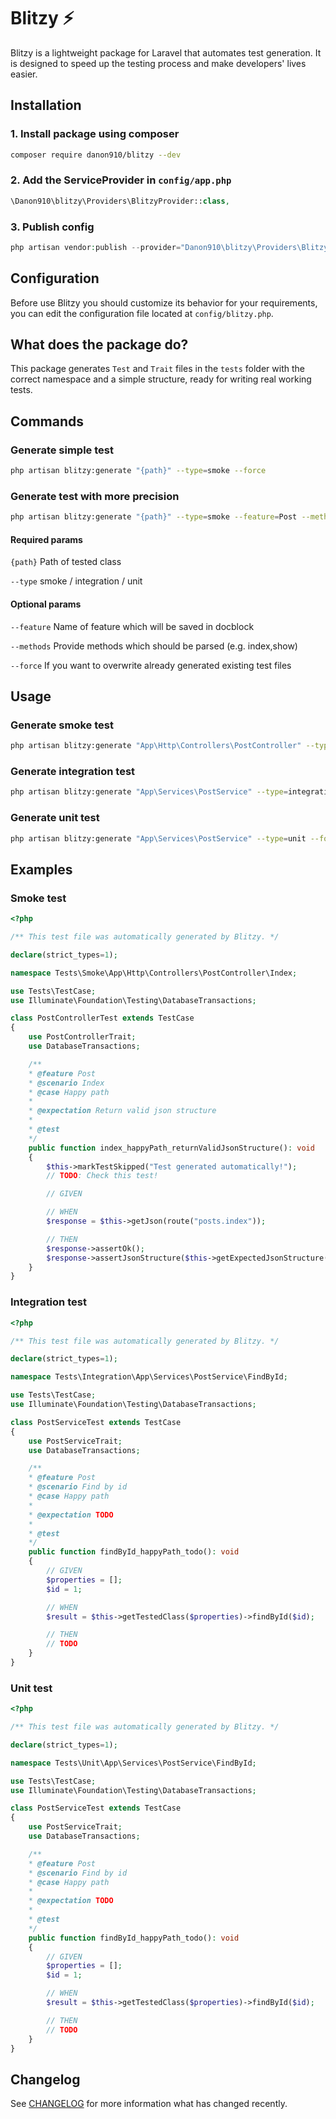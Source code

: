 # Blitzy ⚡

Blitzy is a lightweight package for Laravel that automates test generation. It is designed to speed up the testing process and make developers' lives easier.

## Installation
### 1. Install package using composer
```bash
composer require danon910/blitzy --dev
```

### 2. Add the ServiceProvider in `config/app.php`
```php
\Danon910\blitzy\Providers\BlitzyProvider::class,
```

### 3. Publish config
```php
php artisan vendor:publish --provider="Danon910\blitzy\Providers\BlitzyProvider" --tag=config
```

## Configuration
Before use Blitzy you should customize its behavior for your requirements, you can edit the configuration file located at `config/blitzy.php`.

## What does the package do?
This package generates `Test` and `Trait` files in the `tests` folder with the correct namespace and a simple structure, ready for writing real working tests.

## Commands
### Generate simple test
```bash
php artisan blitzy:generate "{path}" --type=smoke --force
```

### Generate test with more precision
```bash
php artisan blitzy:generate "{path}" --type=smoke --feature=Post --methods=index,show --force
```

#### Required params

`{path}` Path of tested class

`--type` smoke / integration / unit

#### Optional params

`--feature` Name of feature which will be saved in docblock

`--methods` Provide methods which should be parsed (e.g. index,show)

`--force` If you want to overwrite already generated existing test files

## Usage
### Generate smoke test
```bash
php artisan blitzy:generate "App\Http\Controllers\PostController" --type=smoke --force
```

### Generate integration test
```bash
php artisan blitzy:generate "App\Services\PostService" --type=integration --force
```

### Generate unit test
```bash
php artisan blitzy:generate "App\Services\PostService" --type=unit --force
```

## Examples

### Smoke test
```php
<?php

/** This test file was automatically generated by Blitzy. */

declare(strict_types=1);

namespace Tests\Smoke\App\Http\Controllers\PostController\Index;

use Tests\TestCase;
use Illuminate\Foundation\Testing\DatabaseTransactions;

class PostControllerTest extends TestCase
{
    use PostControllerTrait;
    use DatabaseTransactions;

    /**
    * @feature Post
    * @scenario Index
    * @case Happy path
    *
    * @expectation Return valid json structure
    *
    * @test 
    */
    public function index_happyPath_returnValidJsonStructure(): void
    {
        $this->markTestSkipped("Test generated automatically!");
        // TODO: Check this test!

        // GIVEN

        // WHEN
        $response = $this->getJson(route("posts.index"));

        // THEN
        $response->assertOk();
        $response->assertJsonStructure($this->getExpectedJsonStructure());
    }
}
```

### Integration test
```php
<?php

/** This test file was automatically generated by Blitzy. */

declare(strict_types=1);

namespace Tests\Integration\App\Services\PostService\FindById;

use Tests\TestCase;
use Illuminate\Foundation\Testing\DatabaseTransactions;

class PostServiceTest extends TestCase
{
    use PostServiceTrait;
    use DatabaseTransactions;

    /**
    * @feature Post
    * @scenario Find by id
    * @case Happy path
    *
    * @expectation TODO
    *
    * @test 
    */
    public function findById_happyPath_todo(): void
    {
        // GIVEN
        $properties = [];
        $id = 1;

        // WHEN
        $result = $this->getTestedClass($properties)->findById($id);

        // THEN
        // TODO
    }
}
```

### Unit test
```php
<?php

/** This test file was automatically generated by Blitzy. */

declare(strict_types=1);

namespace Tests\Unit\App\Services\PostService\FindById;

use Tests\TestCase;
use Illuminate\Foundation\Testing\DatabaseTransactions;

class PostServiceTest extends TestCase
{
    use PostServiceTrait;
    use DatabaseTransactions;

    /**
    * @feature Post
    * @scenario Find by id
    * @case Happy path
    *
    * @expectation TODO
    *
    * @test 
    */
    public function findById_happyPath_todo(): void
    {
        // GIVEN
        $properties = [];
        $id = 1;

        // WHEN
        $result = $this->getTestedClass($properties)->findById($id);

        // THEN
        // TODO
    }
}
```

## Changelog
See [CHANGELOG](CHANGELOG.md) for more information what has changed recently.

